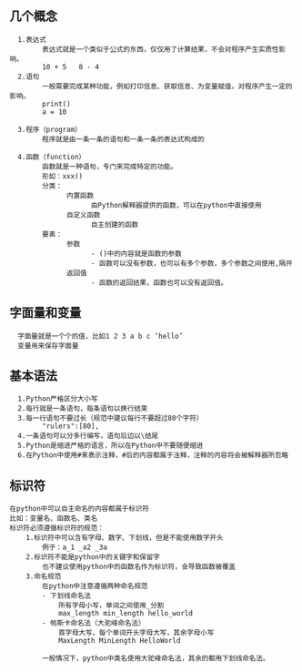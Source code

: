 ## 几个概念

      1.表达式
            表达式就是一个类似于公式的东西，仅仅用了计算结果，不会对程序产生实质性影响。
            10 + 5   8 - 4
      2.语句
            一般需要完成某种功能，例如打印信息、获取信息、为变量赋值。对程序产生一定的影响。
            print()
            a = 10
            
      3.程序（program）
            程序就是由一条一条的语句和一条一条的表达式构成的
      
      4.函数（function）
            函数就是一种语句，专门来完成特定的功能。
            形如：xxx()
            分类：
                  内置函数
                        由Python解释器提供的函数，可以在python中直接使用
                  自定义函数
                        自主创建的函数
            要素：
                  参数
                        - ()中的内容就是函数的参数            
                        - 函数可以没有参数，也可以有多个参数，多个参数之间使用,隔开
                  返回值
                        - 函数的返回结果，函数也可以没有返回值。

## 字面量和变量

      字面量就是一个个的值，比如1 2 3 a b c ‘hello’
      变量用来保存字面量

## 基本语法

      1.Python严格区分大小写
      2.每行就是一条语句，每条语句以换行结束
      3.每一行语句不要过长（规范中建议每行不要超过80个字符）
            "rulers":[80],
      4.一条语句可以分多行编写，语句后边以\结尾
      5.Python是缩进严格的语言，所以在Python中不要随便缩进
      6.在Python中使用#来表示注释，#后的内容都属于注释，注释的内容将会被解释器所忽略

## 标识符

    在python中可以自主命名的内容都属于标识符
    比如：变量名、函数名、类名
    标识符必须遵循标识符的规范：
        1.标识符中可以含有字母、数字、下划线，但是不能使用数字开头
            例子：a_1 _a2 _3a
        2.标识符不能是python中的关键字和保留字
            也不建议使用python中的函数名作为标识符，会导致函数被覆盖
        3.命名规范
            在python中注意遵循两种命名规范
            - 下划线命名法
                所有字母小写，单词之间使用_分割
                max_length min_length hello_world 
            - 帕斯卡命名法（大驼峰命名法）
                首字母大写，每个单词开头字母大写，其余字母小写
                MaxLength MinLength HelloWorld

            一般情况下，python中类名使用大驼峰命名法，其余的都用下划线命名法。
            
